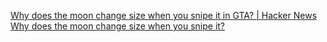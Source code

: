 
[Why does the moon change size when you snipe it in GTA? | Hacker News](https://news.ycombinator.com/item?id=38371361)
[Why does the moon change size when you snipe it?](https://web.archive.org/web/20231120213502/https://insiderockstarnorth.blogspot.com/2023/11/why-does-moon-change-size-when-you.html)
